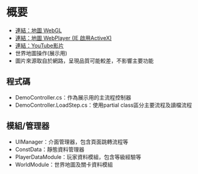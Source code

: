 # 概要
* [連結：地圖 WebGL](https://juicefish.github.io/MapDemoWebGL/index.html)
* [連結：地圖 WebPlayer (IE 啟用ActiveX)](https://juicefish.github.io/MapDemoWebPlayer/MapDemoWebPlayer.html)
* [連結：YouTube影片](https://youtu.be/aBdoGCPtTf4)
* 世界地圖操作(展示用)
* 圖片來源取自於網路，呈現品質可能較差，不影響主要功能

## 程式碼
* DemoController.cs：作為展示用的主流程控制器
* DemoController.LoadStep.cs：使用partial class區分主要流程及讀檔流程

## 模組/管理器
* UIManager：介面管理器，包含頁面跳轉流程等
* ConstData：靜態資料管理器
* PlayerDataModule：玩家資料模組，包含等級經驗等
* WorldModule：世界地圖及關卡資料模組
